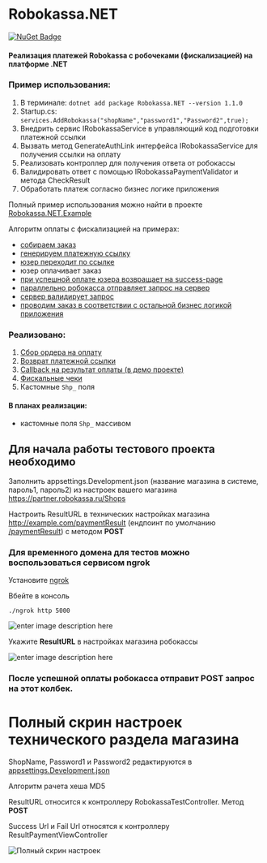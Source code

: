 # Robokassa.NET
[![NuGet Badge](https://buildstats.info/nuget/Robokassa.NET)](https://www.nuget.org/packages/Robokassa.NET/)

#### Реализация платежей Robokassa с робочеками (фискализацией) на платформе .NET 


### Пример использования:

1. В терминале: `dotnet add package Robokassa.NET --version 1.1.0`
2. Startup.cs: `services.AddRobokassa("shopName","password1","Password2",true);`
3. Внедрить сервис IRobokassaService в управляющий код подготовки платежной ссылки
4. Вызвать метод GenerateAuthLink интерфейса IRobokassaService для получения ссылки на оплату
5. Реализовать контроллер для получения ответа от робокассы
6. Валидировать ответ с помощью IRobokassaPaymentValidator и метода CheckResult
7. Обработать платеж согласно бизнес логике приложения



Полный пример использования можно найти в проекте [Robokassa.NET.Example](https://github.com/oldhowl/Robokassa.NET/tree/master/Robokassa.NET.Example)

Алгоритм оплаты с фискализацией на примерах:
- [собираем заказ](https://github.com/oldhowl/Robokassa.NET/blob/26ec285c5a84c0e784395f37c5e35286b24b12e3/Robokassa.NET.Example/Program.cs#L21) 
- [генерируем платежную ссылку](https://github.com/oldhowl/Robokassa.NET/blob/26ec285c5a84c0e784395f37c5e35286b24b12e3/Robokassa.NET.Example/Program.cs#L40)
- [юзер переходит по ссылке](https://github.com/oldhowl/Robokassa.NET/blob/26ec285c5a84c0e784395f37c5e35286b24b12e3/Robokassa.NET.Example/Program.cs#L44)
- юзер оплачивает заказ
- [при успешной оплате юзера возвращает на success-page](https://github.com/oldhowl/Robokassa.NET/blob/26ec285c5a84c0e784395f37c5e35286b24b12e3/Robokassa.NET.Example/Controllers/ResultPaymentViewController.cs#L9)
- [параллельно робокасса отправляет запрос на сервер](https://github.com/oldhowl/Robokassa.NET/blob/26ec285c5a84c0e784395f37c5e35286b24b12e3/Robokassa.NET.Example/Controllers/RobokassaTestController.cs#L14)
- [сервер валидирует запрос](https://github.com/oldhowl/Robokassa.NET/blob/26ec285c5a84c0e784395f37c5e35286b24b12e3/Robokassa.NET.Example/Controllers/RobokassaTestController.cs#L20)
- [проводим заказ в соответствии с остальной бизнес логикой приложения](https://github.com/oldhowl/Robokassa.NET/blob/26ec285c5a84c0e784395f37c5e35286b24b12e3/Robokassa.NET.Example/Controllers/RobokassaTestController.cs#L21)


### Реализовано:

1. [Сбор ордера на оплату](https://github.com/oldhowl/Robokassa.NET/blob/57d98c8a4c8e94f29841bb5fb607206d3e06c0c4/Robokassa.NET/IRobokassaService.cs#L7)
2. [Возврат платежной ссылки](https://github.com/oldhowl/Robokassa.NET/blob/57d98c8a4c8e94f29841bb5fb607206d3e06c0c4/Robokassa.NET/Models/PaymentUrl.cs#L3)
3. [Callback на результат оплаты (в демо проекте)](https://github.com/oldhowl/Robokassa.NET/blob/57d98c8a4c8e94f29841bb5fb607206d3e06c0c4/Robokassa.NET.Example/Controllers/RobokassaTestController.cs#L13)
4. [Фискальные чеки](https://github.com/oldhowl/Robokassa.NET/blob/57d98c8a4c8e94f29841bb5fb607206d3e06c0c4/Robokassa.NET/Models/RobokassaReceiptRequest.cs#L18)
5. Кастомные `Shp_` поля

#### В планах реализации:
- кастомные поля `Shp_` массивом 

## Для начала работы тестового проекта необходимо

Заполнить appsettings.Development.json (название магазина в системе, пароль1, пароль2) из настроек вашего магазина https://partner.robokassa.ru/Shops

Настроить ResultURL в технических настройках магазина http://example.com/paymentResult 
(ендпоинт по умолчанию [/paymentResult](https://github.com/oldhowl/Robokassa.NET/blob/57d98c8a4c8e94f29841bb5fb607206d3e06c0c4/Robokassa.NET.Example/Controllers/RobokassaTestController.cs#L10)) с методом **POST**


### Для временного домена для тестов можно воспользоваться сервисом ngrok

Установите [ngrok](https://ngrok.com/download)

Вбейте в консоль


    ./ngrok http 5000 

![enter image description here](https://i.ibb.co/bgR2SZc/image.png)


Укажите **ResultURL**  в настройках магазина робокассы

![enter image description here](https://i.ibb.co/YBtbDXs/image.png)


### После успешной оплаты робокасса отправит POST запрос на этот колбек.


# Полный скрин настроек технического раздела магазина

ShopName, Password1 и Password2 редактируются в [appsettings.Development.json](https://github.com/oldhowl/Robokassa.NET/blob/14290e3ddad2454d7648111ea3803f654b46c1e3/Robokassa.NET.Example/appsettings.Development.json#L2)

Алгоритм рачета хеша MD5

ResultURL относится к контроллеру RobokassaTestController. Метод **POST**

Success Url и Fail Url относятся к контроллеру ResultPaymentViewController

![Полный скрин настроек](https://i.ibb.co/Jsw55dW/2021-01-26-17-39-43.png)
